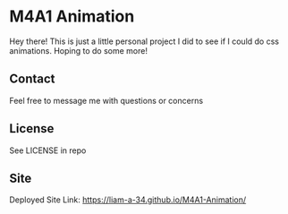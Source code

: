 # M4A1 Animation

Hey there! This is just a little personal project I did to see if I could do css animations.
Hoping to do some more!

## Contact

Feel free to message me with questions or concerns

## License

See LICENSE in repo

## Site

Deployed Site Link: https://liam-a-34.github.io/M4A1-Animation/
